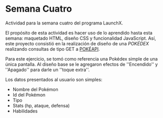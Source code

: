 # Semana Cuatro

Actividad para la semana cuatro del programa LaunchX.

El propósito de esta actividad es hacer uso de lo aprendido hasta esta semana: maquetado HTML, diseño CSS y funcionalidad JavaScript. Así, este proyecto consistió en la realización de diseño de una *POKÉDEX* realizando consultas de tipo GET a [POKÉAPI](https://pokeapi.co/).

Para este ejercicio, se tomó como referencia una Pokédex simple de una única pantalla. Al diseño base se le agregaron efectos de ''Encendido'' y ''Apagado'' para darle un ''toque extra''.

Los datos presentados al usuario son simples:

* Nombre del Pokémon
* Id del Pokémon
* Tipo
* Stats (hp, ataque, defensa)
* Habilidades
